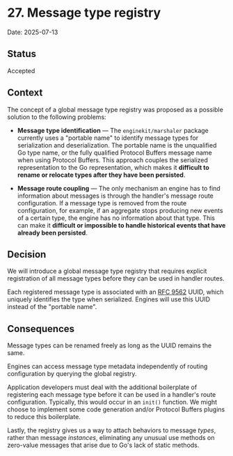 # 27. Message type registry

Date: 2025-07-13

## Status

Accepted

## Context

The concept of a global message type registry was proposed as a possible
solution to the following problems:

- **Message type identification** — The `enginekit/marshaler` package currently
  uses a "portable name" to identify message types for serialization and
  deserialization. The portable name is the unqualified Go type name, or the
  fully qualified Protocol Buffers message name when using Protocol Buffers.
  This approach couples the serialized representation to the Go representation,
  which makes it **difficult to rename or relocate types after they have been
  persisted**.

- **Message route coupling** — The only mechanism an engine has to find
  information about messages is through the handler's message route
  configuration. If a message type is removed from the route configuration, for
  example, if an aggregate stops producing new events of a certain type, the
  engine has no information about that type. This can make it **difficult or
  impossible to handle historical events that have already been persisted**.

## Decision

We will introduce a global message type registry that requires explicit
registration of all message types before they can be used in handler routes.

Each registered message type is associated with an [RFC 9562] UUID, which
uniquely identifies the type when serialized. Engines will use this UUID instead
of the "portable name".

## Consequences

Message types can be renamed freely as long as the UUID remains the same.

Engines can access message type metadata independently of routing configuration
by querying the global registry.

Application developers must deal with the additional boilerplate of registering
each message type before it can be used in a handler's route configuration.
Typically, this would occur in an `init()` function. We might choose to
implement some code generation and/or Protocol Buffers plugins to reduce this
boilerplate.

Lastly, the registry gives us a way to attach behaviors to message _types_,
rather than message _instances_, eliminating any unusual use methods on
zero-value messages that arise due to Go's lack of static methods.

<!-- references -->

[RFC 9562]: https://datatracker.ietf.org/doc/html/rfc9562
